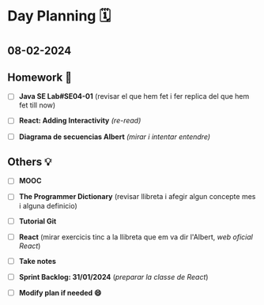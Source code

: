 # Day Planning :spiral_calendar:

## 08-02-2024

## Homework :pencil:

- [ ] **Java SE Lab#SE04-01** (revisar el que hem fet i fer replica del que hem fet till now)

- [ ] **React: Adding Interactivity** *(re-read)*

- [ ] **Diagrama de secuencias Albert** *(mirar i intentar entendre)*

## Others :bulb:

+ [ ] **MOOC**

+ [ ] **The Programmer Dictionary** (revisar llibreta i afegir algun concepte mes i alguna definicio)
- [ ] **Tutorial Git**

- [ ] **React** (mirar exercicis tinc a la llibreta que em va dir l'Albert, *web oficial React*)

- [ ] **Take notes**

- [ ] **Sprint Backlog: 31/01/2024** (*preparar la classe de React*)

- [ ] **Modify plan if needed :smile:**
